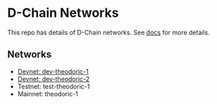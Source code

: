 # D-Chain Networks

This repo has details of D-Chain networks. See [docs](docs.dfoundation.io) for more details.

## Networks

- [Devnet: dev-theodoric-1](./devents/dev-theorodic-1/)
- [Devnet: dev-theodoric-2](./devents/dev-theorodic-2/)
- Testnet: test-theodoric-1
- Mainnet: theodoric-1
